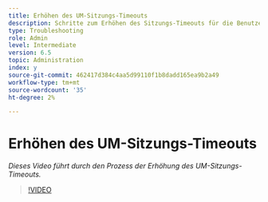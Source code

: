 ```yaml
---
title: Erhöhen des UM-Sitzungs-Timeouts
description: Schritte zum Erhöhen des Sitzungs-Timeouts für die Benutzerverwaltung für einen Benutzer
type: Troubleshooting
role: Admin
level: Intermediate
version: 6.5
topic: Administration
index: y
source-git-commit: 462417d384c4aa5d99110f1b8dadd165ea9b2a49
workflow-type: tm+mt
source-wordcount: '35'
ht-degree: 2%

---
```



# Erhöhen des UM-Sitzungs-Timeouts

*Dieses Video führt durch den Prozess der Erhöhung des UM-Sitzungs-Timeouts.*

>[!VIDEO](https://video.tv.adobe.com/v/335503?quality=9&learn=on)
